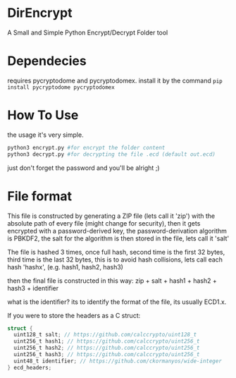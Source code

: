 # DirEncrypt
A Small and Simple Python Encrypt/Decrypt Folder tool

# Dependecies
requires pycryptodome and pycryptodomex. install it by the command
`pip install pycryptodome pycryptodomex`

# How To Use
the usage it's very simple.

```python
python3 encrypt.py #for encrypt the folder content
python3 decrypt.py #for decrypting the file .ecd (default out.ecd)
```
just don't forget the password and you'll be alright ;)

# File format

This file is constructed by generating a ZIP file (lets call it 'zip') with the absolute path of every file (might change for security), then it gets encrypted with a password-derived key, the password-derivation algorithm is PBKDF2, the salt for the algorithm is then stored in the file, lets call it 'salt'

The file is hashed 3 times, once full hash, second time is the first 32 bytes, third time is the last 32 bytes, this is to avoid hash collisions, lets call each hash 'hashx', (e.g. hash1, hash2, hash3)

then the final file is constructed in this way:
zip + salt + hash1 + hash2 + hash3 + identifier

what is the identifier? its to identify the format of the file, its usually ECD1.x.

If you were to store the headers as a C struct:
```c
struct {
  uint128_t salt; // https://github.com/calccrypto/uint128_t
  uint256_t hash1; // https://github.com/calccrypto/uint256_t
  uint256_t hash2; // https://github.com/calccrypto/uint256_t
  uint256_t hash3; // https://github.com/calccrypto/uint256_t
  uint48_t identifier; // https://github.com/ckormanyos/wide-integer
} ecd_headers;
```

